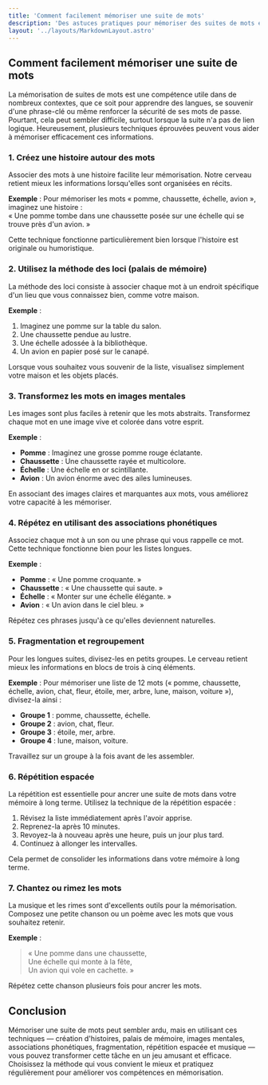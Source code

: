 ```yaml
---
title: 'Comment facilement mémoriser une suite de mots'
description: 'Des astuces pratiques pour mémoriser des suites de mots efficacement grâce à des techniques éprouvées.'
layout: '../layouts/MarkdownLayout.astro'
---
```


## Comment facilement mémoriser une suite de mots

La mémorisation de suites de mots est une compétence utile dans de nombreux contextes, que ce soit pour apprendre des langues, se souvenir d'une phrase-clé ou même renforcer la sécurité de ses mots de passe. Pourtant, cela peut sembler difficile, surtout lorsque la suite n'a pas de lien logique. Heureusement, plusieurs techniques éprouvées peuvent vous aider à mémoriser efficacement ces informations.

### 1. Créez une histoire autour des mots

Associer des mots à une histoire facilite leur mémorisation. Notre cerveau retient mieux les informations lorsqu'elles sont organisées en récits.

**Exemple** : Pour mémoriser les mots « pomme, chaussette, échelle, avion », imaginez une histoire :  
« Une pomme tombe dans une chaussette posée sur une échelle qui se trouve près d'un avion. »

Cette technique fonctionne particulièrement bien lorsque l'histoire est originale ou humoristique.

### 2. Utilisez la méthode des loci (palais de mémoire)

La méthode des loci consiste à associer chaque mot à un endroit spécifique d'un lieu que vous connaissez bien, comme votre maison.

**Exemple** :

1. Imaginez une pomme sur la table du salon.
2. Une chaussette pendue au lustre.
3. Une échelle adossée à la bibliothèque.
4. Un avion en papier posé sur le canapé.

Lorsque vous souhaitez vous souvenir de la liste, visualisez simplement votre maison et les objets placés.

### 3. Transformez les mots en images mentales

Les images sont plus faciles à retenir que les mots abstraits. Transformez chaque mot en une image vive et colorée dans votre esprit.

**Exemple** :

- **Pomme** : Imaginez une grosse pomme rouge éclatante.
- **Chaussette** : Une chaussette rayée et multicolore.
- **Échelle** : Une échelle en or scintillante.
- **Avion** : Un avion énorme avec des ailes lumineuses.

En associant des images claires et marquantes aux mots, vous améliorez votre capacité à les mémoriser.

### 4. Répétez en utilisant des associations phonétiques

Associez chaque mot à un son ou une phrase qui vous rappelle ce mot. Cette technique fonctionne bien pour les listes longues.

**Exemple** :

- **Pomme** : « Une pomme croquante. »
- **Chaussette** : « Une chaussette qui saute. »
- **Échelle** : « Monter sur une échelle élégante. »
- **Avion** : « Un avion dans le ciel bleu. »

Répétez ces phrases jusqu'à ce qu'elles deviennent naturelles.

### 5. Fragmentation et regroupement

Pour les longues suites, divisez-les en petits groupes. Le cerveau retient mieux les informations en blocs de trois à cinq éléments.

**Exemple** : Pour mémoriser une liste de 12 mots (« pomme, chaussette, échelle, avion, chat, fleur, étoile, mer, arbre, lune, maison, voiture »), divisez-la ainsi :

- **Groupe 1** : pomme, chaussette, échelle.
- **Groupe 2** : avion, chat, fleur.
- **Groupe 3** : étoile, mer, arbre.
- **Groupe 4** : lune, maison, voiture.

Travaillez sur un groupe à la fois avant de les assembler.

### 6. Répétition espacée

La répétition est essentielle pour ancrer une suite de mots dans votre mémoire à long terme. Utilisez la technique de la répétition espacée :

1. Révisez la liste immédiatement après l'avoir apprise.
2. Reprenez-la après 10 minutes.
3. Revoyez-la à nouveau après une heure, puis un jour plus tard.
4. Continuez à allonger les intervalles.

Cela permet de consolider les informations dans votre mémoire à long terme.

### 7. Chantez ou rimez les mots

La musique et les rimes sont d'excellents outils pour la mémorisation. Composez une petite chanson ou un poème avec les mots que vous souhaitez retenir.

**Exemple** :

> « Une pomme dans une chaussette,  
> Une échelle qui monte à la fête,  
> Un avion qui vole en cachette. »

Répétez cette chanson plusieurs fois pour ancrer les mots.

## Conclusion

Mémoriser une suite de mots peut sembler ardu, mais en utilisant ces techniques — création d'histoires, palais de mémoire, images mentales, associations phonétiques, fragmentation, répétition espacée et musique — vous pouvez transformer cette tâche en un jeu amusant et efficace. Choisissez la méthode qui vous convient le mieux et pratiquez régulièrement pour améliorer vos compétences en mémorisation.
